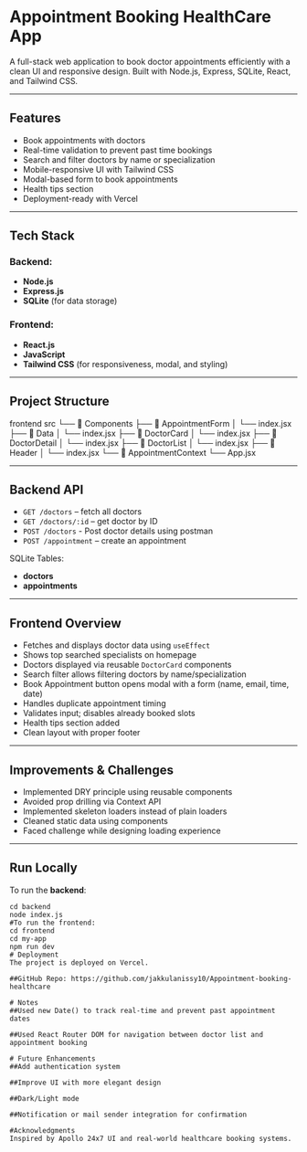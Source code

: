 #  Appointment Booking HealthCare App

A full-stack web application to book doctor appointments efficiently with a clean UI and responsive design. Built with Node.js, Express, SQLite, React, and Tailwind CSS.

---

##  Features

- Book appointments with doctors
- Real-time validation to prevent past time bookings
- Search and filter doctors by name or specialization
- Mobile-responsive UI with Tailwind CSS
- Modal-based form to book appointments
- Health tips section
- Deployment-ready with Vercel

---

##  Tech Stack

### Backend:
- **Node.js**
- **Express.js**
- **SQLite** (for data storage)

### Frontend:
- **React.js**
- **JavaScript**
- **Tailwind CSS** (for responsiveness, modal, and styling)

---

##  Project Structure

 frontend
 src
└── 📁 Components
├── 📁 AppointmentForm
│ └── index.jsx
├── 📁 Data
│ └── index.jsx
├── 📁 DoctorCard
│ └── index.jsx
├── 📁 DoctorDetail
│ └── index.jsx
├── 📁 DoctorList
│ └── index.jsx
├── 📁 Header
│ └── index.jsx
└── 📁 AppointmentContext
└── App.jsx


---

##  Backend API

- `GET /doctors` – fetch all doctors
- `GET /doctors/:id` – get doctor by ID
- `POST /doctors` - Post doctor details using postman
- `POST /appointment` – create an appointment

SQLite Tables:
- **doctors**
- **appointments**

---

##  Frontend Overview

- Fetches and displays doctor data using `useEffect`
- Shows top searched specialists on homepage
- Doctors displayed via reusable `DoctorCard` components
- Search filter allows filtering doctors by name/specialization
- Book Appointment button opens modal with a form (name, email, time, date)
- Handles duplicate appointment timing
- Validates input; disables already booked slots
- Health tips section added
- Clean layout with proper footer

---

##  Improvements & Challenges

- Implemented DRY principle using reusable components
- Avoided prop drilling via Context API
- Implemented skeleton loaders instead of plain loaders
- Cleaned static data using components
- Faced challenge while designing loading experience

---

##  Run Locally

To run the **backend**:
```
cd backend
node index.js
#To run the frontend:
cd frontend
cd my-app
npm run dev
# Deployment
The project is deployed on Vercel.

##GitHub Repo: https://github.com/jakkulanissy10/Appointment-booking-healthcare

# Notes
##Used new Date() to track real-time and prevent past appointment dates

##Used React Router DOM for navigation between doctor list and appointment booking

# Future Enhancements
##Add authentication system

##Improve UI with more elegant design

##Dark/Light mode

##Notification or mail sender integration for confirmation

#Acknowledgments
Inspired by Apollo 24x7 UI and real-world healthcare booking systems.
